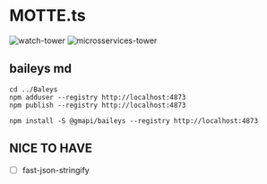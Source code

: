 # MOTTE.ts
![watch-tower](https://3dwarehouse.sketchup.com/warehouse/v1.0/publiccontent/18e66fb7-a1e8-4877-aef6-66ee75cb4af9)
![microsservices-tower](https://i.stack.imgur.com/HUPo6.png)

## baileys md
```
cd ../Baleys
npm adduser --registry http://localhost:4873
npm publish --registry http://localhost:4873
```
```
npm install -S @gmapi/baileys --registry http://localhost:4873
```

## NICE TO HAVE
- [ ] fast-json-stringify